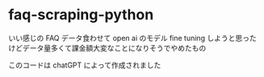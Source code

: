 # faq-scraping-python

いい感じの FAQ データ食わせて open ai のモデル fine tuning しようと思ったけどデータ量多くて課金額大変なことになりそうでやめたもの

このコードは chatGPT によって作成されました
